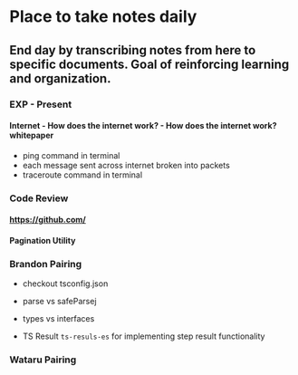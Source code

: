 # Place to take notes daily

## End day by transcribing notes from here to specific documents. Goal of reinforcing learning and organization.

### EXP - Present

#### Internet - How does the internet work? - How does the internet work? whitepaper
- ping <domain name> command in terminal
- each message sent across internet broken into packets
- traceroute <domain name> command in terminal


### Code Review
#### https://github.com/

#### Pagination Utility

   
### Brandon Pairing

- checkout tsconfig.json
- parse vs safeParsej
- types vs interfaces

- TS Result ```ts-resuls-es``` for implementing step result functionality



### Wataru Pairing

